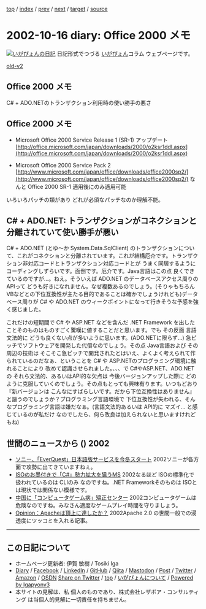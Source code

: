 [top](../index.html) 
 / [index](index.html) 
 / [prev](ig021015.html) 
 / [next](ig021017.html) 
 / [target](https://www.igapyon.jp/igapyon/diary/2002/ig021016.html) 
 / [source](https://github.com/igapyon/diary/blob/master/2002/ig021016.src.md) 

2002-10-16 diary: Office 2000 メモ
=====================================================================================================
[![いがぴょんの日記](https://www.igapyon.jp/igapyon/diary/images/iga202308_64.jpg "いがぴょん")](https://www.igapyon.jp/igapyon/diary/memo/memoigapyon.html) 日記形式でつづる [いがぴょん](https://www.igapyon.jp/igapyon/diary/memo/memoigapyon.html)コラム ウェブページです。

[old-v2](ig021016-orig.html)

## Office 2000 メモ

C# + ADO.NETのトランザクション利用時の使い勝手の悪さ


## Office 2000 メモ

* Microsoft Office 2000 Service Release 1 (SR-1) アップデート
  [http://office.microsoft.com/japan/downloads/2000/o2ksr1ddl.aspx](http://office.microsoft.com/japan/downloads/2000/o2ksr1ddl.aspx)
  
* Microsoft Office 2000 Service Pack 2
  [http://www.microsoft.com/japan/office/downloads/office2000sp2/](http://www.microsoft.com/japan/office/downloads/office2000sp2/)
  なんと Office 2000 SR-1 適用後にのみ適用可能

いろいろパッチの類があり どれが必須なパッチなのか理解不能。

## C# + ADO.NET: トランザクションがコネクションと分離されていて使い勝手が悪い

C# + ADO.NET (とゆ～か System.Data.SqlClient) のトランザクションについて、これがコネクションと分離されています。これが結構厄介です。トランザクション非対応コードとトランザクション対応コードとが うまく同居するように コーディングしずらいです。面倒です。厄介です。Java言語はこの点 良くできているのですが…。ねえ。そういえば ADO.NET のデータベースアクセス周りのAPIって どうも好きになれません。なぜ複数あるのでしょう。(そりゃもちろん
VBなどとの下位互換性が主たる目的であることは確かでしょうけれども)データベース周りが C# や ADO.NET のウィークポイントになって行きそうな予感を強く感じました。

これだけの短期間で C# や ASP.NET などを含んだ .NET Framework を出したことそのものはものすごく驚嘆に値することだと思います。でも その反面 言語文法的に どうも良くない点が多いように思います。(ADO.NETに限らず…) 急ピッチでソフトウェアを開発した代償なのでしょう。その点 Java言語および その周辺の技術は そこそこ急ピッチで開発されたとはいえ、よくよく考えられて作られているのだなぁ、ということを
C# や ASP.NETのプログラミング環境に触れることにより 改めて認識させられました。、、、で C#やASP.NET、ADO.NETの それら文法的、あるいはAPI的な欠点は 今後バージョンアップした際に どのように克服していくのでしょう。その点もとっても興味有ります。いつもどおり『新バージョンは こんなにすばらしいです。だから下位互換性はありません』と謳うのでしょうか？プログラミング言語環境で 下位互換性が失われる、そんなプログラミング言語は嫌だなぁ。(言語文法的あるいは API的に マズイ… と感じているのが私だけ なのでしたら、何ら改良は加えられないと思いますけれどもね)

## 世間のニュースから () 2002

* [ソニー、「EverQuest」日本語版サービスを今冬スタート](http://www.zdnet.co.jp/news/0210/15/njbt_04.html)  2002ソニーが各方面で攻勢に出てきていますねぇ。
* [ISOのお墨付きで「C#」勢力拡大を狙うMS](http://www.zdnet.co.jp/news/0210/15/ne00_csharp.html)  2002なるほど ISOの標準化で扱われているのは CLIのみ なのですね。.NET Frameworkそのものは ISOとは現状では関係ない模様です。
* [中国に「コンピュータゲーム病」矯正センター](http://www.zdnet.co.jp/news/0210/15/njbt_12.html)  2002コンピュータゲームは危険なのですね。みなさん適度なゲームプレイ時間を守りましょう。
* [Opinion：Apacheは頂上に達したか？](http://www.zdnet.co.jp/enterprise/0210/15/op02.html)  2002Apache 2.0 の世間一般での浸透度にツッコミを入れる記事。


----------------------------------------------------------------------------------------------------

## この日記について

* ホームページ更新者: 伊賀 敏樹 / Tosiki Iga
* [Diary](https://www.igapyon.jp/igapyon/diary/) / [Facebook](https://www.facebook.com/igapyon) / [LinkedIn](https://www.linkedin.com/in/toshikiiga) / [GitHub](https://github.com/igapyon) / [Qiita](https://qiita.com/igapyon) / [Mastodon](https://social.vivaldi.net/@igapyon) / [Post](https://post.news/igapyon) / [Twitter](https://twitter.com/ToshikiIga) / [Amazon](https://www.amazon.co.jp/%E4%BC%8A%E8%B3%80-%E6%95%8F%E6%A8%B9/e/B004LTQWCQ) / [OSDN](https://ja.osdn.net/users/iga/)
[Share on Twitter](https://twitter.com/intent/tweet?hashtags=igapyon%2Cdiary%2C%E3%81%84%E3%81%8C%E3%81%B4%E3%82%87%E3%82%93&text=Office+2000+%E3%83%A1%E3%83%A2&url=https%3A%2F%2Fwww.igapyon.jp%2Figapyon%2Fdiary%2F2002%2Fig021016.html) / [top](../index.html) / [いがぴょんについて](https://www.igapyon.jp/igapyon/diary/memo/memoigapyon.html) / [Powered by Igapyonv3](https://github.com/igapyon/igapyonv3)
* 本サイトの見解は、私 個人のものであり、株式会社レザボア・コンサルティング は当個人的見解に一切責任を持ちません。 
